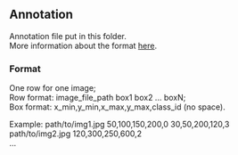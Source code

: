 ## Annotation
Annotation file put in this folder.  
More information about the format [here](https://github.com/qqwweee/keras-yolo3).   

### Format
One row for one image;  
Row format: image_file_path box1 box2 ... boxN;  
Box format: x_min,y_min,x_max,y_max,class_id (no space).  
  
Example:
    path/to/img1.jpg 50,100,150,200,0 30,50,200,120,3  
    path/to/img2.jpg 120,300,250,600,2  
    ...  
